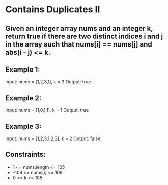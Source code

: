 # Contains Duplicates II

## Given an integer array nums and an integer k, return true if there are two distinct indices i and j in the array such that nums[i] == nums[j] and abs(i - j) <= k.

 

## Example 1:

Input: nums = [1,2,3,1], k = 3
Output: true

## Example 2:

Input: nums = [1,0,1,1], k = 1
Output: true

## Example 3:

Input: nums = [1,2,3,1,2,3], k = 2
Output: false
 

## Constraints:

- 1 <= nums.length <= 105
- -109 <= nums[i] <= 109
- 0 <= k <= 105